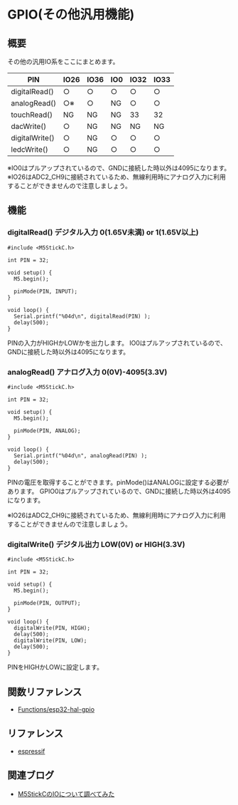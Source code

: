# GPIO(その他汎用機能)

## 概要

その他の汎用IO系をここにまとめます。

| PIN            | IO26 | IO36 | IO0 | IO32 | IO33 |
|----------------|------|------|-----|------|------|
| digitalRead()  | ○   | ○   | ○  | ○   | ○   |
| analogRead()   | ○※ | ○   | NG  | ○   | ○   |
| touchRead()    | NG   | NG   | NG  | 33   | 32   |
| dacWrite()     | ○   | NG   | NG  | NG   | NG   |
| digitalWrite() | ○   | NG   | ○  | ○   | ○   |
| ledcWrite()    | ○   | NG   | ○  | ○   | ○   |

※IO0はプルアップされているので、GNDに接続した時以外は4095になります。
※IO26はADC2_CH9に接続されているため、無線利用時にアナログ入力に利用することができませんので注意しましょう。

## 機能

### digitalRead() デジタル入力 0(1.65V未満) or 1(1.65V以上)
```
#include <M5StickC.h>
 
int PIN = 32;
 
void setup() {
  M5.begin();
 
  pinMode(PIN, INPUT);
}
 
void loop() {
  Serial.printf("%04d\n", digitalRead(PIN) );
  delay(500);
}
```

PINの入力がHIGHかLOWかを出力します。
IO0はプルアップされているので、GNDに接続した時以外は4095になります。

### analogRead() アナログ入力 0(0V)-4095(3.3V)
```
#include <M5StickC.h>
 
int PIN = 32;
 
void setup() {
  M5.begin();
 
  pinMode(PIN, ANALOG);
}
 
void loop() {
  Serial.printf("%04d\n", analogRead(PIN) );
  delay(500);
}
```

PINの電圧を取得することができます。pinMode()はANALOGに設定する必要があります。
GPIO0はプルアップされているので、GNDに接続した時以外は4095になります。

※IO26はADC2_CH9に接続されているため、無線利用時にアナログ入力に利用することができませんので注意しましょう。

### digitalWrite() デジタル出力 LOW(0V) or HIGH(3.3V)
```
#include <M5StickC.h>
 
int PIN = 32;
 
void setup() {
  M5.begin();
 
  pinMode(PIN, OUTPUT);
}
 
void loop() {
  digitalWrite(PIN, HIGH);
  delay(500);
  digitalWrite(PIN, LOW);
  delay(500);
}
```

PINをHIGHかLOWに設定します。

## 関数リファレンス

- [Functions/esp32-hal-gpio](../../Functions/esp32-hal-gpio/)

## リファレンス
- [espressif](https://docs.espressif.com/projects/esp-idf/en/latest/api-reference/peripherals/gpio.html)

## 関連ブログ

- [M5StickCのIOについて調べてみた](https://lang-ship.com/blog/?p=658)
